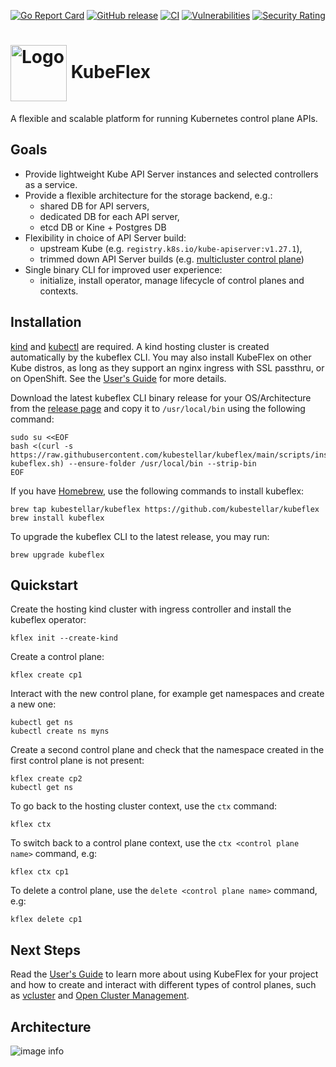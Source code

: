 [![Go Report Card](https://goreportcard.com/badge/github.com/kubestellar/kubeflex)](https://goreportcard.com/report/github.com/kubestellar/kubeflex)
[![GitHub release](https://img.shields.io/github/release/kubestellar/kubeflex/all.svg?style=flat-square)](https://github.com/kubestellar/kubeflex/releases)
[![CI](https://github.com/kubestellar/kubeflex/actions/workflows/ci.yaml/badge.svg)](https://github.com/kubestellar/kubeflex/actions/workflows/ci.yaml)
[![Vulnerabilities](https://sonarcloud.io/api/project_badges/measure?project=kubestellar_kubeflex&metric=vulnerabilities)](https://sonarcloud.io/summary/new_code?id=kubestellar_kubeflex)
[![Security Rating](https://sonarcloud.io/api/project_badges/measure?project=kubestellar_kubeflex&metric=security_rating)](https://sonarcloud.io/summary/new_code?id=kubestellar_kubeflex)

# <img alt="Logo" width="90px" src="./docs/images/kubeflex-logo.png" style="vertical-align: middle;" />  KubeFlex

A flexible and scalable platform for running Kubernetes control plane APIs.

## Goals

- Provide lightweight Kube API Server instances and selected controllers as a service.
- Provide a flexible architecture for the storage backend, e.g.:
    - shared DB for API servers,
    - dedicated DB for each API server,
    - etcd DB or Kine + Postgres DB
- Flexibility in choice of API Server build:
    - upstream Kube (e.g. `registry.k8s.io/kube-apiserver:v1.27.1`),
    - trimmed down API Server builds (e.g. [multicluster control plane](https://github.com/open-cluster-management-io/multicluster-controlplane))
- Single binary CLI for improved user experience:
    - initialize, install operator, manage lifecycle of control planes and contexts.

## Installation

[kind](https://kind.sigs.k8s.io) and [kubectl](https://kubernetes.io/docs/tasks/tools/) are
required. A kind hosting cluster is created automatically by the kubeflex CLI. You may
also install KubeFlex on other Kube distros, as long as they support an nginx ingress
with SSL passthru, or on OpenShift. See the [User's Guide](docs/users.md) for more details.

Download the latest kubeflex CLI binary release for your OS/Architecture from the
[release page](https://github.com/kubestellar/kubeflex/releases) and copy it
to `/usr/local/bin` using the following command:

```shell
sudo su <<EOF
bash <(curl -s https://raw.githubusercontent.com/kubestellar/kubeflex/main/scripts/install-kubeflex.sh) --ensure-folder /usr/local/bin --strip-bin
EOF
```

If you have [Homebrew](https://brew.sh), use the following commands to install kubeflex:

```shell
brew tap kubestellar/kubeflex https://github.com/kubestellar/kubeflex
brew install kubeflex
```

To upgrade the kubeflex CLI to the latest release, you may run:

```shell
brew upgrade kubeflex
```

## Quickstart

Create the hosting kind cluster with ingress controller and install
the kubeflex operator:

```shell
kflex init --create-kind
```

Create a control plane:

```shell
kflex create cp1
```

Interact with the new control plane, for example get namespaces and create a new one:

```shell
kubectl get ns
kubectl create ns myns
```

Create a second control plane and check that the namespace created in the
first control plane is not present:

```shell
kflex create cp2
kubectl get ns
```

To go back to the hosting cluster context, use the `ctx` command:

```shell
kflex ctx
```

To switch back to a control plane context, use the
`ctx <control plane name>` command, e.g:

```shell
kflex ctx cp1
```

To delete a control plane, use the `delete <control plane name>` command, e.g:

```shell
kflex delete cp1
```

## Next Steps

Read the [User's Guide](docs/users.md) to learn more about using KubeFlex for your project
and how to create and interact with different types of control planes, such as
[vcluster](https://www.vcluster.com) and [Open Cluster Management](https://github.com/open-cluster-management-io/multicluster-controlplane).

## Architecture

![image info](./docs/images/kubeflex-high-level-arch.png)
